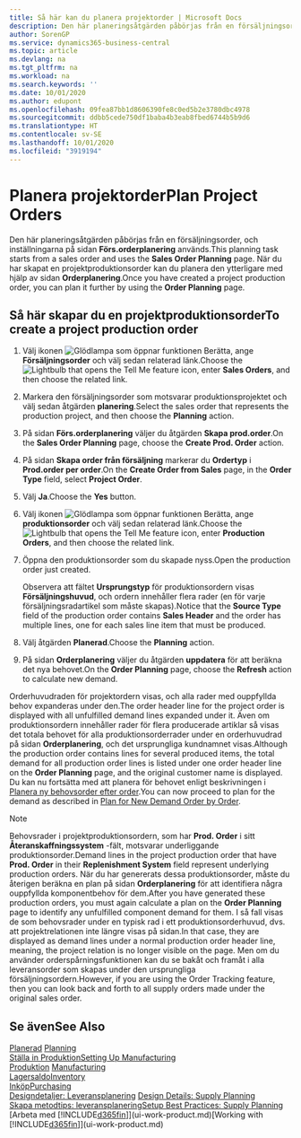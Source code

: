 ```yaml
---
title: Så här kan du planera projektorder | Microsoft Docs
description: Den här planeringsåtgärden påbörjas från en försäljningsorder, och inställningarna på sidan **Förs.orderplanering** används. När du har skapat en projektproduktionsorder kan du planera den ytterligare med hjälp av sidan **Orderplanering**.
author: SorenGP
ms.service: dynamics365-business-central
ms.topic: article
ms.devlang: na
ms.tgt_pltfrm: na
ms.workload: na
ms.search.keywords: ''
ms.date: 10/01/2020
ms.author: edupont
ms.openlocfilehash: 09fea87bb1d8606390fe8c0ed5b2e3780dbc4978
ms.sourcegitcommit: ddbb5cede750df1baba4b3eab8fbed6744b5b9d6
ms.translationtype: HT
ms.contentlocale: sv-SE
ms.lasthandoff: 10/01/2020
ms.locfileid: "3919194"
---
```

# <a name="plan-project-orders"></a><span data-ttu-id="22a19-104">Planera projektorder</span><span class="sxs-lookup"><span data-stu-id="22a19-104">Plan Project Orders</span></span>
<span data-ttu-id="22a19-105">Den här planeringsåtgärden påbörjas från en försäljningsorder, och inställningarna på sidan **Förs.orderplanering** används.</span><span class="sxs-lookup"><span data-stu-id="22a19-105">This planning task starts from a sales order and uses the **Sales Order Planning** page.</span></span> <span data-ttu-id="22a19-106">När du har skapat en projektproduktionsorder kan du planera den ytterligare med hjälp av sidan **Orderplanering**.</span><span class="sxs-lookup"><span data-stu-id="22a19-106">Once you have created a project production order, you can plan it further by using the **Order Planning** page.</span></span>  

## <a name="to-create-a-project-production-order"></a><span data-ttu-id="22a19-107">Så här skapar du en projektproduktionsorder</span><span class="sxs-lookup"><span data-stu-id="22a19-107">To create a project production order</span></span>  

1.  <span data-ttu-id="22a19-108">Välj ikonen ![Glödlampa som öppnar funktionen Berätta](media/ui-search/search_small.png "Berätta vad du vill göra"), ange **Försäljningsorder** och välj sedan relaterad länk.</span><span class="sxs-lookup"><span data-stu-id="22a19-108">Choose the ![Lightbulb that opens the Tell Me feature](media/ui-search/search_small.png "Tell me what you want to do") icon, enter **Sales Orders**, and then choose the related link.</span></span>  
2.  <span data-ttu-id="22a19-109">Markera den försäljningsorder som motsvarar produktionsprojektet och välj sedan åtgärden **planering**.</span><span class="sxs-lookup"><span data-stu-id="22a19-109">Select the sales order that represents the production project, and then choose the **Planning** action.</span></span>  
4.  <span data-ttu-id="22a19-110">På sidan **Förs.orderplanering** väljer du åtgärden **Skapa prod.order**.</span><span class="sxs-lookup"><span data-stu-id="22a19-110">On the **Sales Order Planning** page, choose  the **Create Prod. Order** action.</span></span>  
5.  <span data-ttu-id="22a19-111">På sidan **Skapa order från försäljning** markerar du **Ordertyp** i **Prod.order per order**.</span><span class="sxs-lookup"><span data-stu-id="22a19-111">On the **Create Order from Sales** page, in the **Order Type** field, select **Project Order**.</span></span>  
6.  <span data-ttu-id="22a19-112">Välj **Ja**.</span><span class="sxs-lookup"><span data-stu-id="22a19-112">Choose the **Yes** button.</span></span>  
7.  <span data-ttu-id="22a19-113">Välj ikonen ![Glödlampa som öppnar funktionen Berätta](media/ui-search/search_small.png "Berätta vad du vill göra"), ange **produktionsorder** och välj sedan relaterad länk.</span><span class="sxs-lookup"><span data-stu-id="22a19-113">Choose the ![Lightbulb that opens the Tell Me feature](media/ui-search/search_small.png "Tell me what you want to do") icon, enter **Production Orders**, and then choose the related link.</span></span>
8. <span data-ttu-id="22a19-114">Öppna den produktionsorder som du skapade nyss.</span><span class="sxs-lookup"><span data-stu-id="22a19-114">Open the production order just created.</span></span>  

    <span data-ttu-id="22a19-115">Observera att fältet **Ursprungstyp** för produktionsordern visas **Försäljningshuvud**, och ordern innehåller flera rader (en för varje försäljningsradartikel som måste skapas).</span><span class="sxs-lookup"><span data-stu-id="22a19-115">Notice that the **Source Type** field of the production order contains **Sales Header** and the order has multiple lines, one for each sales line item that must be produced.</span></span>  
9. <span data-ttu-id="22a19-116">Välj åtgärden **Planerad**.</span><span class="sxs-lookup"><span data-stu-id="22a19-116">Choose the **Planning** action.</span></span>
10. <span data-ttu-id="22a19-117">På sidan **Orderplanering** väljer du åtgärden **uppdatera** för att beräkna det nya behovet.</span><span class="sxs-lookup"><span data-stu-id="22a19-117">On the **Order Planning** page, choose the **Refresh** action to calculate new demand.</span></span>  

<span data-ttu-id="22a19-118">Orderhuvudraden för projektordern visas, och alla rader med ouppfyllda behov expanderas under den.</span><span class="sxs-lookup"><span data-stu-id="22a19-118">The order header line for the project order is displayed with all unfulfilled demand lines expanded under it.</span></span> <span data-ttu-id="22a19-119">Även om produktionsordern innehåller rader för flera producerade artiklar så visas det totala behovet för alla produktionsorderrader under en orderhuvudrad på sidan **Orderplanering**, och det ursprungliga kundnamnet visas.</span><span class="sxs-lookup"><span data-stu-id="22a19-119">Although the production order contains lines for several produced items, the total demand for all production order lines is listed under one order header line on the **Order Planning** page, and the original customer name is displayed.</span></span> <span data-ttu-id="22a19-120">Du kan nu fortsätta med att planera för behovet enligt beskrivningen i [Planera ny behovsorder efter order](production-how-to-plan-for-new-demand.md).</span><span class="sxs-lookup"><span data-stu-id="22a19-120">You can now proceed to plan for the demand as described in [Plan for New Demand Order by Order](production-how-to-plan-for-new-demand.md).</span></span>  

> [!NOTE]  
>  <span data-ttu-id="22a19-121">Behovsrader i projektproduktionsordern, som har **Prod. Order** i sitt **Återanskaffningssystem** -fält, motsvarar underliggande produktionsorder.</span><span class="sxs-lookup"><span data-stu-id="22a19-121">Demand lines in the project production order that have **Prod. Order** in their **Replenishment System** field represent underlying production orders.</span></span> <span data-ttu-id="22a19-122">När du har genererats dessa produktionsorder, måste du återigen beräkna en plan på sidan **Orderplanering** för att identifiera några ouppfyllda komponentbehov för dem.</span><span class="sxs-lookup"><span data-stu-id="22a19-122">After you have generated these production orders, you must again calculate a plan on the **Order Planning** page to identify any unfulfilled component demand for them.</span></span> <span data-ttu-id="22a19-123">I så fall visas de som behovsrader under en typisk rad i ett produktionsorderhuvud, dvs. att projektrelationen inte längre visas på sidan.</span><span class="sxs-lookup"><span data-stu-id="22a19-123">In that case, they are displayed as demand lines under a normal production order header line, meaning, the project relation is no longer visible on the page.</span></span> <span data-ttu-id="22a19-124">Men om du använder orderspårningsfunktionen kan du se bakåt och framåt i alla leveransorder som skapas under den ursprungliga försäljningsordern.</span><span class="sxs-lookup"><span data-stu-id="22a19-124">However, if you are using the Order Tracking feature, then you can look back and forth to all supply orders made under the original sales order.</span></span>  

## <a name="see-also"></a><span data-ttu-id="22a19-125">Se även</span><span class="sxs-lookup"><span data-stu-id="22a19-125">See Also</span></span>
<span data-ttu-id="22a19-126">[Planerad](production-planning.md) </span><span class="sxs-lookup"><span data-stu-id="22a19-126">[Planning](production-planning.md) </span></span>  
[<span data-ttu-id="22a19-127">Ställa in Produktion</span><span class="sxs-lookup"><span data-stu-id="22a19-127">Setting Up Manufacturing</span></span>](production-configure-production-processes.md)  
<span data-ttu-id="22a19-128">[Produktion](production-manage-manufacturing.md)  </span><span class="sxs-lookup"><span data-stu-id="22a19-128">[Manufacturing](production-manage-manufacturing.md)  </span></span>  
[<span data-ttu-id="22a19-129">Lagersaldo</span><span class="sxs-lookup"><span data-stu-id="22a19-129">Inventory</span></span>](inventory-manage-inventory.md)  
[<span data-ttu-id="22a19-130">Inköp</span><span class="sxs-lookup"><span data-stu-id="22a19-130">Purchasing</span></span>](purchasing-manage-purchasing.md)  
<span data-ttu-id="22a19-131">[Designdetaljer: Leveransplanering](design-details-supply-planning.md) </span><span class="sxs-lookup"><span data-stu-id="22a19-131">[Design Details: Supply Planning](design-details-supply-planning.md) </span></span>  
[<span data-ttu-id="22a19-132">Skapa metodtips: leveransplanering</span><span class="sxs-lookup"><span data-stu-id="22a19-132">Setup Best Practices: Supply Planning</span></span>](setup-best-practices-supply-planning.md)  
<span data-ttu-id="22a19-133">[Arbeta med [!INCLUDE[d365fin](includes/d365fin_md.md)]](ui-work-product.md)</span><span class="sxs-lookup"><span data-stu-id="22a19-133">[Working with [!INCLUDE[d365fin](includes/d365fin_md.md)]](ui-work-product.md)</span></span>
